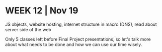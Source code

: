 <h1>WEEK 12 | Nov 19 </h1>
<p>JS objects, website hosting, internet structure in macro (DNS), read about server side of the web</p>
<p>Only 5 classes left before Final Project presentations, so let's talk more about what needs to be done and how we can use our time wisely.</p>
